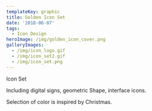 ```yaml
---
templateKey: graphic
title: Golden Icon Set
date: '2018-06-07'
tags:
  - Icon Design
heroImage: /img/golden_icon_cover.png
galleryImages:
  - /img/icon_logo.gif
  - /img/icon_set2.gif
  - /img/icon_set.png
---
```

Icon Set 

Including digital signs, geometric Shape, interface icons.

Selection of color is inspired by Christmas.
